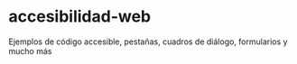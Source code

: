 # accesibilidad-web
Ejemplos de código accesible, pestañas, cuadros de diálogo, formularios y mucho más

